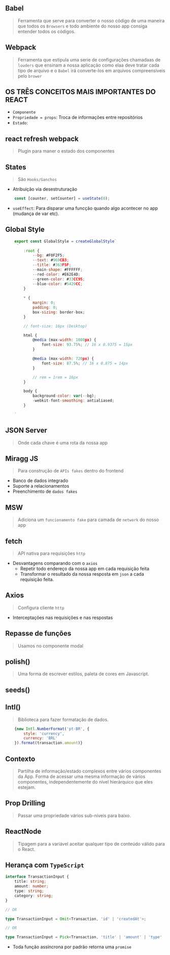 ## Babel
> Ferramenta que serve para converter o nosso código de uma maneira que todos os `Browsers` e todo ambiente do nosso app consiga entender todos os códigos.

## Webpack
> Ferramenta que estipula uma serie de configurações chamadaas de `louders` que ensinam a nossa aplicação como elaa deve tratar cada tipo de arquivo e o `Babel` irá converte-los em arquivos compreensiveis pelo `brower`

## OS TRÊS CONCEITOS MAIS IMPORTANTES DO REACT
- `Componente`
- `Propriedade = props`: Troca de informações entre repositórios
- `Estado`: 

## react refresh webpack
> Plugin para maner o estado dos componentes

## States
> São `Hooks/Ganchos`

- Atribuição via desestruturação
```javascript
    const [counter, setCounter] = useState(0);
```
- `useEffect`: Para disparar uma funcção quando algo acontecer no app (mudança de var etc).

## Global Style

```javascript
    export const GlobalStyle = createGlobalStyle`
     `   
        :root {
            --bg: #F0F2F5;
            --text: #969CB3;
            --title: #363F5F;
            --main-shape: #FFFFFF;
            --red-color: #E62E4D;
            --green-color: #33CC95;
            --blue-color: #5429CC;
        }
        
        * {
            margin: 0;
            padding: 0;
            box-sizing: border-box;
        }

        // font-size: 16px (Desktop)

        html {
            @media (max-width: 1080px) {
                font-size: 93.75%; // 16 x 0.9375 = 15px
            }

            @media (max-width: 720px) {
                font-size: 87.5%; // 16 x 0.875 = 14px
            }

            // rem = 1rem = 16px
        }

        body {
            background-color: var(--bg);
            -webkit-font-smoothing: antialiased;
        }

    `
```

## JSON Server
> Onde cada chave é uma rota da nossa app

## Miragg JS
> Para construção de `APIs fakes` dentro do frontend
- Banco de dados integrado
- Suporte a relacionamentos
- Preenchimento de `dados fakes`

## MSW
> Adiciona um `funcionamento fake` para camada de `network` do nosso app

## fetch
> API nativa para requisições `http`
- Desvantagens comparando com o `axios`
    - Repetir todo endereço da nossa app em cada requisição feita
    - Transformar o resultado da nossa resposta em `json` a cada requisição feita.

## Axios
> Configura cliente `http`
- Interceptações nas requisições e nas respostas

## Repasse de funções
> Usamos no componente modal

## polish()
> Uma forma de escrever estilos, paleta de cores em Javascript.

## seeds()

## Intl()
> Biblioteca para fazer formatação de dados.

```jsx
    {new Intl.NumberFormat('pt-BR', {
        style: 'currency',
        currency: 'BRL'
    }).format(transaction.amount)}
```

## Contexto
> Partilha de informação/estado complexos entre vários componentes da App.
> Forma de acessar uma mesma informação de vários componentes, independentemente do nível hierárquico que eles estejam.

## Prop Drilling
> Passar uma propriedade vários sub-níveis para baixo.

## ReactNode
> Tipagem para a variável aceitar qualquer tipo de conteúdo válido para o React.

## Herança com `TypeScript`

```typescript
interface TransactionInput {
    title: string;
    amount: number;
    type: string;
    category: string;
}

// OR

type TransactionInput = Omit<Transaction, 'id' | 'createdAt'>;

// OR

type TransactionInput = Pick<Transaction, 'title' | 'amount' | 'type' | 'category'>;
```

- Toda função assíncrona por padrão retorna uma `promise`